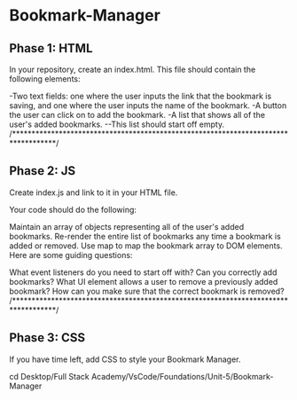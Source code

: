 # Bookmark-Manager

## Phase 1: HTML
In your repository, create an index.html. This file should contain the following elements:

-Two text fields: one where the user inputs the link that the bookmark is saving, and one where the user inputs the name of the bookmark.
-A button the user can click on to add the bookmark.
-A list that shows all of the user's added bookmarks.
--This list should start off empty.
/***********************************************************************************/
## Phase 2: JS
Create index.js and link to it in your HTML file.

Your code should do the following:

Maintain an array of objects representing all of the user's added bookmarks.
Re-render the entire list of bookmarks any time a bookmark is added or removed.
Use map to map the bookmark array to DOM elements.
Here are some guiding questions:

What event listeners do you need to start off with?
Can you correctly add bookmarks?
What UI element allows a user to remove a previously added bookmark?
How can you make sure that the correct bookmark is removed?
/***********************************************************************************/
## Phase 3: CSS
If you have time left, add CSS to style your Bookmark Manager.

cd Desktop/Full Stack Academy/VsCode/Foundations/Unit-5/Bookmark-Manager